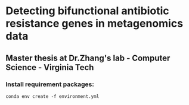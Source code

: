# Detecting bifunctional antibiotic resistance genes in metagenomics data
## Master thesis at Dr.Zhang's lab - Computer Science - Virginia Tech

### Install requirement packages:
    conda env create -f environment.yml

